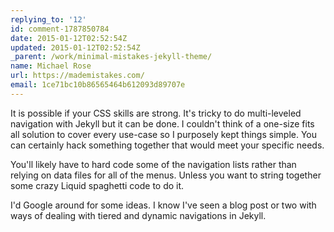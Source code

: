 ```yaml
---
replying_to: '12'
id: comment-1787850784
date: 2015-01-12T02:52:54Z
updated: 2015-01-12T02:52:54Z
_parent: /work/minimal-mistakes-jekyll-theme/
name: Michael Rose
url: https://mademistakes.com/
email: 1ce71bc10b86565464b612093d89707e
---
```


It is possible if your CSS skills are strong. It's tricky to do multi-leveled
navigation with Jekyll but it can be done. I couldn't think of a one-size fits
all solution to cover every use-case so I purposely kept things simple. You can
certainly hack something together that would meet your specific needs.

You'll likely have to hard code some of the navigation lists rather than relying
on data files for all of the menus. Unless you want to string together some
crazy Liquid spaghetti code to do it.

I'd Google around for some ideas. I know I've seen a blog post or two with ways
of dealing with tiered and dynamic navigations in Jekyll.

